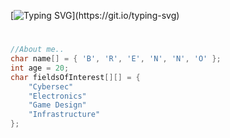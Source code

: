 [![Typing SVG](https://readme-typing-svg.demolab.com?font=Press+Start+2P&pause=1000&color=F70707&vCenter=true&width=435&lines=Bem+vindos!;Welcome%2C+all!)](https://git.io/typing-svg)
#
```cpp
//About me..
char name[] = { 'B', 'R', 'E', 'N', 'N', 'O' };
int age = 20;
char fieldsOfInterest[][] = {
    "Cybersec"
    "Electronics"
    "Game Design"
    "Infrastructure"
};
```
